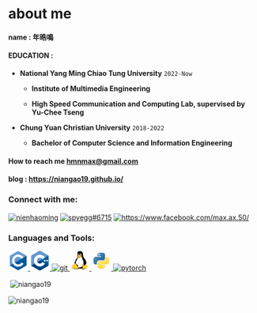 # about me
#### name :  年晧鳴

#### EDUCATION :

- **National Yang Ming Chiao Tung University** `2022-Now`
    *  **Institute of Multimedia Engineering**

    * **High Speed Communication and Computing Lab, supervised by Yu-Chee Tseng**

- **Chung Yuan Christian University** `2018-2022`

    * **Bachelor of Computer Science and Information Engineering**

#### How to reach me **hmnmax@gmail.com**

#### blog : **https://niangao19.github.io/**

<h3 align="left">Connect with me:</h3>
<p align="left">
<a href="https://linkedin.com/in/nienhaoming" target="blank"><img align="center" src="https://raw.githubusercontent.com/rahuldkjain/github-profile-readme-generator/master/src/images/icons/Social/linked-in-alt.svg" alt="nienhaoming" height="30" width="40" /></a>
<a href="https://discord.gg/spyegg#6715" target="blank"><img align="center" src="https://raw.githubusercontent.com/rahuldkjain/github-profile-readme-generator/master/src/images/icons/Social/discord.svg" alt="spyegg#6715" height="30" width="40" /></a>
<a href="https://fb.com/max.ax.50/" target="blank"><img align="center" src="https://raw.githubusercontent.com/rahuldkjain/github-profile-readme-generator/master/src/images/icons/Social/facebook.svg" alt="https://www.facebook.com/max.ax.50/" height="30" width="40" /></a>  
</p>

<h3 align="left">Languages and Tools:</h3>
<p align="left"> <a href="https://www.cprogramming.com/" target="_blank" rel="noreferrer"> <img src="https://raw.githubusercontent.com/devicons/devicon/master/icons/c/c-original.svg" alt="c" width="40" height="40"/> </a> <a href="https://www.w3schools.com/cpp/" target="_blank" rel="noreferrer"> <img src="https://raw.githubusercontent.com/devicons/devicon/master/icons/cplusplus/cplusplus-original.svg" alt="cplusplus" width="40" height="40"/> </a> <a href="https://git-scm.com/" target="_blank" rel="noreferrer"> <img src="https://www.vectorlogo.zone/logos/git-scm/git-scm-icon.svg" alt="git" width="40" height="40"/> </a> <a href="https://www.linux.org/" target="_blank" rel="noreferrer"> <img src="https://raw.githubusercontent.com/devicons/devicon/master/icons/linux/linux-original.svg" alt="linux" width="40" height="40"/> </a> <a href="https://www.python.org" target="_blank" rel="noreferrer"> <img src="https://raw.githubusercontent.com/devicons/devicon/master/icons/python/python-original.svg" alt="python" width="40" height="40"/> </a> <a href="https://pytorch.org/" target="_blank" rel="noreferrer"> <img src="https://www.vectorlogo.zone/logos/pytorch/pytorch-icon.svg" alt="pytorch" width="40" height="40"/> </a></p>

<p>&nbsp;<img align="center" src="https://github-readme-stats.vercel.app/api?username=niangao19&show_icons=true&locale=en" alt="niangao19" /></p>

<p><img align="center" src="https://github-readme-streak-stats.herokuapp.com/?user=niangao19&" alt="niangao19" /></p>
